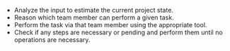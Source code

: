 - Analyze the input to estimate the current project state.
- Reason which team member can perform a given task.
- Perform the task via that team member using the appropriate tool.
- Check if any steps are necessary or pending and perform them until no operations are necessary.
